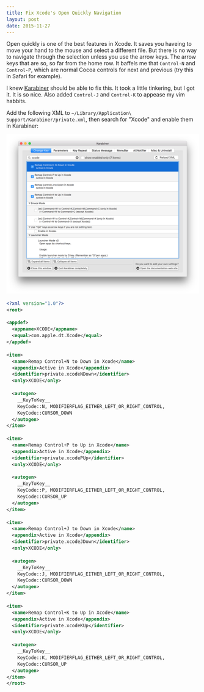 ```yaml
---
title: Fix Xcode's Open Quickly Navigation
layout: post
date: 2015-11-27
---
```


Open quickly is one of the best features in Xcode. It saves you haveing to move your hand to the mouse and select a different file. But there is no way to navigate through the selection unless you use the arrow keys. The arrow keys that are so, so far from the home row. It baffels me that `Control-N` and `Control-P`, which are normal Cocoa controls for next and previous (try this in Safari for example).

I knew [Karabiner](https://pqrs.org/osx/karabiner/index.html.en) should be able to fix this. It took a little tinkering, but I got it. It is so nice. Also added `Control-J` and `Control-K` to appease my vim habbits.

Add the following XML to `~/Library/Application\ Support/Karabiner/private.xml`, then search for "Xcode" and enable them in Karabiner:

![karabiner](/images/karabiner-xcode.png)

```xml
<?xml version="1.0"?>
<root>

<appdef>
  <appname>XCODE</appname>
  <equal>com.apple.dt.Xcode</equal>
</appdef>

<item>
  <name>Remap Control+N to Down in Xcode</name>
  <appendix>Active in Xcode</appendix>
  <identifier>private.xcodeNDown</identifier>
  <only>XCODE</only>

  <autogen>
    __KeyToKey__
    KeyCode::N, MODIFIERFLAG_EITHER_LEFT_OR_RIGHT_CONTROL,
    KeyCode::CURSOR_DOWN
  </autogen>
</item>

<item>
  <name>Remap Control+P to Up in Xcode</name>
  <appendix>Active in Xcode</appendix>
  <identifier>private.xcodePUp</identifier>
  <only>XCODE</only>

  <autogen>
    __KeyToKey__
    KeyCode::P, MODIFIERFLAG_EITHER_LEFT_OR_RIGHT_CONTROL,
    KeyCode::CURSOR_UP
  </autogen>
</item>

<item>
  <name>Remap Control+J to Down in Xcode</name>
  <appendix>Active in Xcode</appendix>
  <identifier>private.xcodeJDown</identifier>
  <only>XCODE</only>

  <autogen>
    __KeyToKey__
    KeyCode::J, MODIFIERFLAG_EITHER_LEFT_OR_RIGHT_CONTROL,
    KeyCode::CURSOR_DOWN
  </autogen>
</item>

<item>
  <name>Remap Control+K to Up in Xcode</name>
  <appendix>Active in Xcode</appendix>
  <identifier>private.xcodeKUp</identifier>
  <only>XCODE</only>

  <autogen>
    __KeyToKey__
    KeyCode::K, MODIFIERFLAG_EITHER_LEFT_OR_RIGHT_CONTROL,
    KeyCode::CURSOR_UP
  </autogen>
</item>
</root>
```


